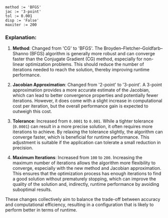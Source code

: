 ```plaintext
method := 'BFGS'
jac := '3-point'
tol := 0.001
disp := 'False'
maxiter := 200
```

### Explanation:
1. **Method**: Changed from 'CG' to 'BFGS'. The Broyden–Fletcher–Goldfarb–Shanno (BFGS) algorithm is generally more robust and can converge faster than the Conjugate Gradient (CG) method, especially for non-linear optimization problems. This should reduce the number of iterations needed to reach the solution, thereby improving runtime performance.

2. **Jacobian Approximation**: Changed from '2-point' to '3-point'. A 3-point approximation provides a more accurate estimate of the Jacobian, which can lead to better convergence properties and potentially fewer iterations. However, it does come with a slight increase in computational cost per iteration, but the overall performance gain is expected to outweigh this cost.

3. **Tolerance**: Increased from `0.0001` to `0.001`. While a tighter tolerance (`0.0001`) can result in a more precise solution, it often requires more iterations to achieve. By relaxing the tolerance slightly, the algorithm can converge faster, which is beneficial for runtime performance. This adjustment is suitable if the application can tolerate a small reduction in precision.

4. **Maximum Iterations**: Increased from `100` to `200`. Increasing the maximum number of iterations allows the algorithm more flexibility to converge, especially with the new method and Jacobian approximation. This ensures that the optimization process has enough iterations to find a good solution without prematurely stopping, which can improve the quality of the solution and, indirectly, runtime performance by avoiding suboptimal results.

These changes collectively aim to balance the trade-off between accuracy and computational efficiency, resulting in a configuration that is likely to perform better in terms of runtime.